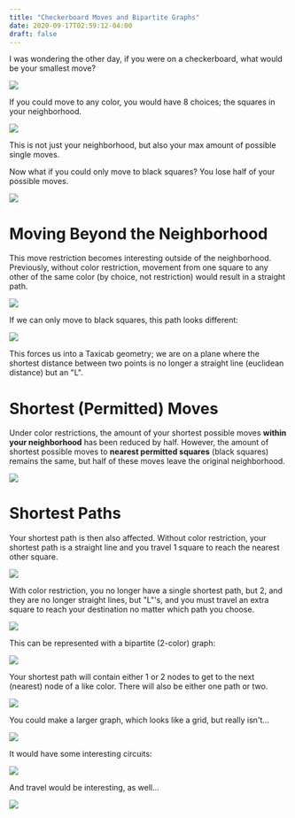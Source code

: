 ```yaml
---
title: "Checkerboard Moves and Bipartite Graphs"
date: 2020-09-17T02:59:12-04:00
draft: false 
---
```


I was wondering the other day, if you were on a checkerboard, what would be your smallest move?

![](/images/checkerboard_1.png)  

If you could move to any color, you would have 8 choices; the squares in your neighborhood.

![](/images/checkerboard_2.png)

This is not just your neighborhood, but also your max amount of possible single moves.

Now what if you could only move to black squares? You lose half of your possible moves.

![](/images/checkerboard_4.png)

# Moving Beyond the Neighborhood
This move restriction becomes interesting outside of the neighborhood. Previously, without color restriction, movement from one square to any other of the same color (by choice, not restriction) would result in a straight path.

![](/images/checkerboard_5.png)

If we can only move to black squares, this path looks different:

![](/images/checkerboard_6.png)

This forces us into a Taxicab geometry; we are on a plane where the shortest distance between two points is no longer a straight line (euclidean distance) but an "L".

# Shortest (Permitted) Moves
Under color restrictions, the amount of your shortest possible moves __within your neighborhood__ has been reduced by half. However, the amount of shortest possible moves to __nearest permitted squares__ (black squares) remains the same, but half of these moves leave the original neighborhood.

![](/images/checkerboard_7.png)

# Shortest Paths
Your shortest path is then also affected. Without color restriction, your shortest path is a straight line and you travel 1 square to reach the nearest other square.

![](/images/checkerboard_8.png)


With color restriction, you no longer have a single shortest path, but 2, and they are no longer straight lines, but "L"'s, and you must travel an extra square to reach your destination no matter which path you choose.

![](/images/checkerboard_9.png)

This can be represented with a bipartite (2-color) graph:

![](/images/checkerboard_10.png)

Your shortest path will contain either 1 or 2 nodes to get to the next (nearest) node of a like color. There will also be either one path or two.

![](/images/checkerboard_11.png)

You could make a larger graph, which looks like a grid, but really isn't...

![](/images/checkerboard_12.png)

It would have some interesting circuits:

![](/images/checkerboard_13.png)

And travel would be interesting, as well...

![](/images/checkerboard_14.png)